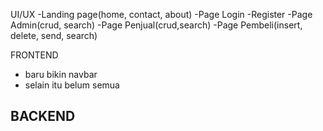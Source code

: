 UI/UX
-Landing page(home, contact, about)
-Page Login
-Register
-Page Admin(crud, search)
-Page Penjual(crud,search)
-Page Pembeli(insert, delete, send, search)

FRONTEND
- baru bikin navbar
- selain itu belum semua


BACKEND
-
